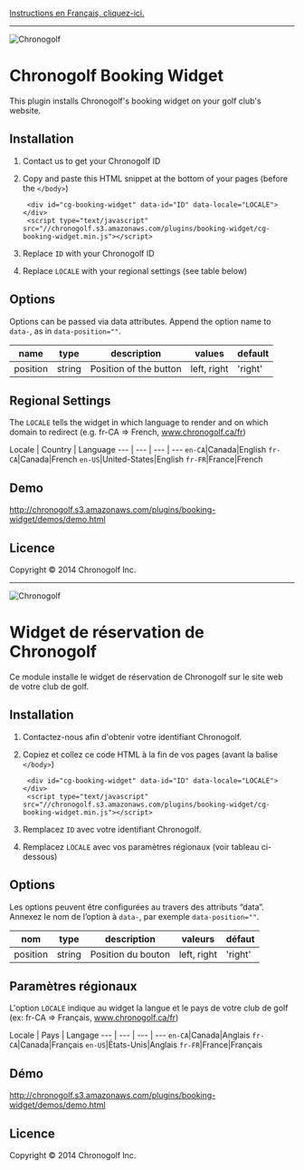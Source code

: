 [Instructions en Français, cliquez-ici.](#fr)

---
![Chronogolf][crest]

Chronogolf Booking Widget
==============

This plugin installs Chronogolf's booking widget on your golf club's website.

## Installation
1. Contact us to get your Chronogolf ID
2. Copy and paste this HTML snippet at the bottom of your pages (before the `</body>`) 
	
		<div id="cg-booking-widget" data-id="ID" data-locale="LOCALE"></div>
		<script type="text/javascript" src="//chronogolf.s3.amazonaws.com/plugins/booking-widget/cg-booking-widget.min.js"></script>
	
3. Replace `ID` with your Chronogolf ID
4. Replace `LOCALE` with your regional settings (see table below)

## Options
Options can be passed via data attributes. Append the option name to `data-`, as in `data-position=""`.

name | type | description | values | default 
--- | --- | --- | --- | ---
position | string | Position of the button | left, right | 'right'

## Regional Settings
The `LOCALE` tells the widget in which language to render and on which  domain to redirect (e.g. fr-CA => French, www.chronogolf.ca/fr)

Locale | Country | Language
--- | --- | --- | ---
`en-CA`|Canada|English
`fr-CA`|Canada|French
`en-US`|United-States|English
`fr-FR`|France|French

## Demo
http://chronogolf.s3.amazonaws.com/plugins/booking-widget/demos/demo.html


## Licence
Copyright © 2014 Chronogolf Inc.


[crest]: http://chronogolf.s3.amazonaws.com/promotionals/logos/cg-crest.png

---
<a name="fr"></a>

![Chronogolf][crest]

Widget de réservation de Chronogolf
==============

Ce module installe le widget de réservation de Chronogolf sur le site web de votre club de golf.

## Installation
1. Contactez-nous afin d'obtenir votre identifiant Chronogolf.
2. Copiez et collez ce code HTML à la fin de vos pages (avant la balise `</body>`)

		<div id="cg-booking-widget" data-id="ID" data-locale="LOCALE"></div>
		<script type="text/javascript" src="//chronogolf.s3.amazonaws.com/plugins/booking-widget/cg-booking-widget.min.js"></script>
	
3. Remplacez `ID` avec votre identifiant Chronogolf.
4. Remplacez `LOCALE` avec vos paramètres régionaux (voir tableau ci-dessous)

## Options
Les options peuvent être configurées au travers des attributs “data”. Annexez le nom de l’option à `data-`, par exemple `data-position=""`.

nom | type | description | valeurs | défaut
--- | --- | --- | --- | ---
position | string | Position du bouton | left, right | 'right'

## Paramètres régionaux
L'option `LOCALE` indique au widget la langue et le pays de votre club de golf (ex: fr-CA => Français, www.chronogolf.ca/fr)

Locale | Pays | Langage
--- | --- | --- | ---
`en-CA`|Canada|Anglais
`fr-CA`|Canada|Français
`en-US`|États-Unis|Anglais
`fr-FR`|France|Français

## Démo
http://chronogolf.s3.amazonaws.com/plugins/booking-widget/demos/demo.html


## Licence
Copyright © 2014 Chronogolf Inc.


[crest]: http://chronogolf.s3.amazonaws.com/promotionals/logos/cg-crest.png
